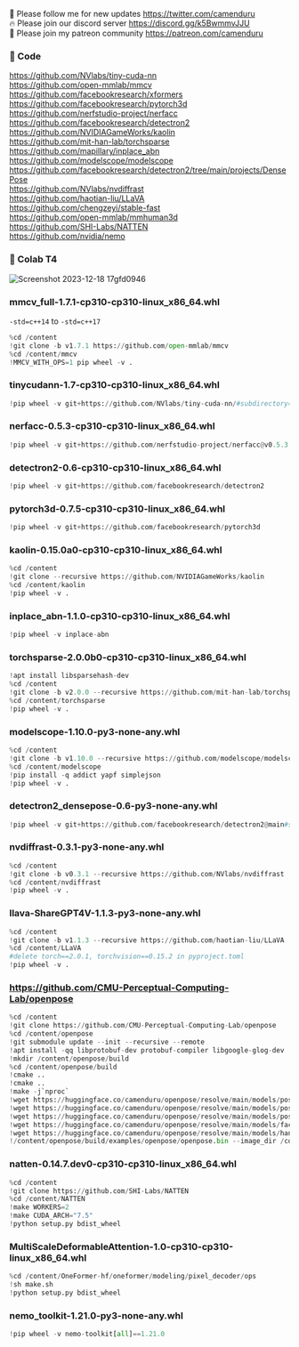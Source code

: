🐣 Please follow me for new updates https://twitter.com/camenduru <br />
🔥 Please join our discord server https://discord.gg/k5BwmmvJJU <br />
🥳 Please join my patreon community https://patreon.com/camenduru <br />

### 🧬 Code
https://github.com/NVlabs/tiny-cuda-nn  <br />
https://github.com/open-mmlab/mmcv <br />
https://github.com/facebookresearch/xformers <br />
https://github.com/facebookresearch/pytorch3d <br />
https://github.com/nerfstudio-project/nerfacc <br />
https://github.com/facebookresearch/detectron2 <br />
https://github.com/NVIDIAGameWorks/kaolin <br />
https://github.com/mit-han-lab/torchsparse <br />
https://github.com/mapillary/inplace_abn <br />
https://github.com/modelscope/modelscope <br />
https://github.com/facebookresearch/detectron2/tree/main/projects/DensePose <br />
https://github.com/NVlabs/nvdiffrast <br />
https://github.com/haotian-liu/LLaVA <br />
https://github.com/chengzeyi/stable-fast <br />
https://github.com/open-mmlab/mmhuman3d <br />
https://github.com/SHI-Labs/NATTEN <br />
https://github.com/nvidia/nemo <br />

### 🦒 Colab T4

![Screenshot 2023-12-18 17gfd0946](https://github.com/camenduru/wheels/assets/54370274/4c35a534-6269-4d86-89b3-af8cb770bc75)

### mmcv_full-1.7.1-cp310-cp310-linux_x86_64.whl
`-std=c++14` to `-std=c++17`
```py
%cd /content
!git clone -b v1.7.1 https://github.com/open-mmlab/mmcv
%cd /content/mmcv
!MMCV_WITH_OPS=1 pip wheel -v .
```

### tinycudann-1.7-cp310-cp310-linux_x86_64.whl
```py
!pip wheel -v git+https://github.com/NVlabs/tiny-cuda-nn/#subdirectory=bindings/torch
```

### nerfacc-0.5.3-cp310-cp310-linux_x86_64.whl
```py
!pip wheel -v git+https://github.com/nerfstudio-project/nerfacc@v0.5.3
```

### detectron2-0.6-cp310-cp310-linux_x86_64.whl
```py
!pip wheel -v git+https://github.com/facebookresearch/detectron2
```

### pytorch3d-0.7.5-cp310-cp310-linux_x86_64.whl
```py
!pip wheel -v git+https://github.com/facebookresearch/pytorch3d
```

### kaolin-0.15.0a0-cp310-cp310-linux_x86_64.whl
```py
%cd /content
!git clone --recursive https://github.com/NVIDIAGameWorks/kaolin
%cd /content/kaolin
!pip wheel -v .
```

### inplace_abn-1.1.0-cp310-cp310-linux_x86_64.whl
```py
!pip wheel -v inplace-abn
```

### torchsparse-2.0.0b0-cp310-cp310-linux_x86_64.whl

```py
!apt install libsparsehash-dev
%cd /content
!git clone -b v2.0.0 --recursive https://github.com/mit-han-lab/torchsparse
%cd /content/torchsparse
!pip wheel -v .
```

### modelscope-1.10.0-py3-none-any.whl

```py
%cd /content
!git clone -b v1.10.0 --recursive https://github.com/modelscope/modelscope
%cd /content/modelscope
!pip install -q addict yapf simplejson
!pip wheel -v .
```

### detectron2_densepose-0.6-py3-none-any.whl
```py
!pip wheel -v git+https://github.com/facebookresearch/detectron2@main#subdirectory=projects/DensePose
```

### nvdiffrast-0.3.1-py3-none-any.whl
```py
%cd /content
!git clone -b v0.3.1 --recursive https://github.com/NVlabs/nvdiffrast
%cd /content/nvdiffrast
!pip wheel -v .
```

### llava-ShareGPT4V-1.1.3-py3-none-any.whl
```py
%cd /content
!git clone -b v1.1.3 --recursive https://github.com/haotian-liu/LLaVA
%cd /content/LLaVA
#delete torch==2.0.1, torchvision==0.15.2 in pyproject.toml
!pip wheel -v .
```

### https://github.com/CMU-Perceptual-Computing-Lab/openpose
```py
%cd /content
!git clone https://github.com/CMU-Perceptual-Computing-Lab/openpose
%cd /content/openpose
!git submodule update --init --recursive --remote
!apt install -qq libprotobuf-dev protobuf-compiler libgoogle-glog-dev
!mkdir /content/openpose/build
%cd /content/openpose/build
!cmake ..
!cmake ..
!make -j`nproc`
!wget https://huggingface.co/camenduru/openpose/resolve/main/models/pose/body_25/pose_iter_584000.caffemodel -O /content/openpose/models/pose/body_25/pose_iter_584000.caffemodel
!wget https://huggingface.co/camenduru/openpose/resolve/main/models/pose/coco/pose_iter_440000.caffemodel -O /content/openpose/models/pose/coco/pose_iter_440000.caffemodel
!wget https://huggingface.co/camenduru/openpose/resolve/main/models/pose/mpi/pose_iter_160000.caffemodel -O /content/openpose/models/pose/mpi/pose_iter_160000.caffemodel
!wget https://huggingface.co/camenduru/openpose/resolve/main/models/face/pose_iter_116000.caffemodel -O /content/openpose/models/face/pose_iter_116000.caffemodel
!wget https://huggingface.co/camenduru/openpose/resolve/main/models/hand/pose_iter_102000.caffemodel -O /content/openpose/models/hand/pose_iter_102000.caffemodel
!/content/openpose/build/examples/openpose/openpose.bin --image_dir /content/images --write_json /content/images --display 0 --render_pose 0
```

### natten-0.14.7.dev0-cp310-cp310-linux_x86_64.whl
```py
%cd /content
!git clone https://github.com/SHI-Labs/NATTEN
%cd /content/NATTEN
!make WORKERS=2
!make CUDA_ARCH="7.5"
!python setup.py bdist_wheel
```

### MultiScaleDeformableAttention-1.0-cp310-cp310-linux_x86_64.whl
```py
%cd /content/OneFormer-hf/oneformer/modeling/pixel_decoder/ops
!sh make.sh
!python setup.py bdist_wheel
```

### nemo_toolkit-1.21.0-py3-none-any.whl
```py
!pip wheel -v nemo-toolkit[all]==1.21.0
```
